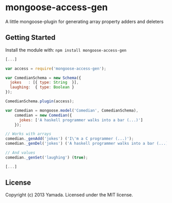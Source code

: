 # mongoose-access-gen

A little mongoose-plugin for generating array property adders and deleters

## Getting Started
Install the module with: `npm install mongoose-access-gen`

```javascript
[...]

var access = require('mongoose-access-gen');

var ComedianSchema = new Schema({
  jokes   : [{ type: String  }],
  laughing:  { type: Boolean }
});

ComedianSchema.plugin(access);

var Comedian = mongoose.model('Comedian', ComedianSchema),
    comedian = new Comedian({
      jokes: ['A haskell programmer walks into a bar (...)']
    });

// Works with arrays
comedian._genAdd('jokes') ('I\'m a C programmer (...)');
comedian._genDel('jokes') ('A haskell programmer walks into a bar (...)');

// And values
comedian._genSet('laughing') (true);

[...]
```

## License
Copyright (c) 2013 Yamada. Licensed under the MIT license.
